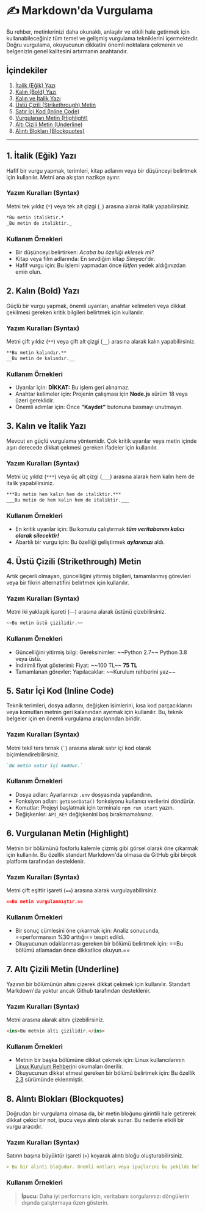 # ✍️ Markdown'da Vurgulama

Bu rehber, metinlerinizi daha okunaklı, anlaşılır ve etkili hale getirmek için kullanabileceğiniz tüm temel ve gelişmiş vurgulama tekniklerini içermektedir. Doğru vurgulama, okuyucunun dikkatini önemli noktalara çekmenin ve belgenizin genel kalitesini artırmanın anahtarıdır.

## İçindekiler

1.  [İtalik (Eğik) Yazı](#1-i̇talik-eğik-yazı)
2.  [Kalın (Bold) Yazı](#2-kalın-bold-yazı)
3.  [Kalın ve İtalik Yazı](#3-kalın-ve-i̇talik-yazı)
4.  [Üstü Çizili (Strikethrough) Metin](#4-üstü-çizili-strikethrough-metin)
5.  [Satır İçi Kod (Inline Code)](#5-satır-i̇çi-kod-inline-code)
6.  [Vurgulanan Metin (Highlight)](#6-vurgulanan-metin-highlight)
7.  [Altı Çizili Metin (Underline)](#7-altı-çizili-metin-underline)
8.  [Alıntı Blokları (Blockquotes)](#8-alıntı-blokları-blockquotes)

-----

## 1\. İtalik (Eğik) Yazı

Hafif bir vurgu yapmak, terimleri, kitap adlarını veya bir düşünceyi belirtmek için kullanılır. Metni ana akıştan nazikçe ayırır.

### Yazım Kuralları (Syntax)

Metni tek yıldız (`*`) veya tek alt çizgi (`_`) arasına alarak italik yapabilirsiniz.

```markdown
*Bu metin italiktir.*
_Bu metin de italiktir._
```

### Kullanım Örnekleri

  - Bir düşünceyi belirtirken: *Acaba bu özelliği eklesek mi?*
  - Kitap veya film adlarında: En sevdiğim kitap *Simyacı*'dır.
  - Hafif vurgu için: Bu işlemi yapmadan önce *lütfen* yedek aldığınızdan emin olun.

## 2\. Kalın (Bold) Yazı

Güçlü bir vurgu yapmak, önemli uyarıları, anahtar kelimeleri veya dikkat çekilmesi gereken kritik bilgileri belirtmek için kullanılır.

### Yazım Kuralları (Syntax)

Metni çift yıldız (`**`) veya çift alt çizgi (`__`) arasına alarak kalın yapabilirsiniz.

```markdown
**Bu metin kalındır.**
__Bu metin de kalındır.__
```

### Kullanım Örnekleri

  - Uyarılar için: **DİKKAT:** Bu işlem geri alınamaz.
  - Anahtar kelimeler için: Projenin çalışması için **Node.js** sürüm 18 veya üzeri gereklidir.
  - Önemli adımlar için: Önce **"Kaydet"** butonuna basmayı unutmayın.

## 3\. Kalın ve İtalik Yazı

Mevcut en güçlü vurgulama yöntemidir. Çok kritik uyarılar veya metin içinde aşırı derecede dikkat çekmesi gereken ifadeler için kullanılır.

### Yazım Kuralları (Syntax)

Metni üç yıldız (`***`) veya üç alt çizgi (`___`) arasına alarak hem kalın hem de italik yapabilirsiniz.

```markdown
***Bu metin hem kalın hem de italiktir.***
___Bu metin de hem kalın hem de italiktir.___
```

### Kullanım Örnekleri

  - En kritik uyarılar için: Bu komutu çalıştırmak ***tüm veritabanını kalıcı olarak silecektir\!***
  - Abartılı bir vurgu için: Bu özelliği geliştirmek ***aylarımızı*** aldı.

## 4\. Üstü Çizili (Strikethrough) Metin

Artık geçerli olmayan, güncelliğini yitirmiş bilgileri, tamamlanmış görevleri veya bir fikrin alternatifini belirtmek için kullanılır.

### Yazım Kuralları (Syntax)

Metni iki yaklaşık işareti (`~~`) arasına alarak üstünü çizebilirsiniz.

```markdown
~~Bu metin üstü çizilidir.~~
```

### Kullanım Örnekleri

  - Güncelliğini yitirmiş bilgi: Gereksinimler: \~\~Python 2.7\~\~ Python 3.8 veya üstü.
  - İndirimli fiyat gösterimi: Fiyat: \~\~100 TL\~\~ **75 TL**
  - Tamamlanan görevler: Yapılacaklar: \~\~Kurulum rehberini yaz\~\~

## 5\. Satır İçi Kod (Inline Code)

Teknik terimleri, dosya adlarını, değişken isimlerini, kısa kod parçacıklarını veya komutları metnin geri kalanından ayırmak için kullanılır. Bu, teknik belgeler için en önemli vurgulama araçlarından biridir.

### Yazım Kuralları (Syntax)

Metni tekil ters tırnak (`` ` ``) arasına alarak satır içi kod olarak biçimlendirebilirsiniz.

```markdown
`Bu metin satır içi koddur.`
```

### Kullanım Örnekleri

  - Dosya adları: Ayarlarınızı `.env` dosyasında yapılandırın.
  - Fonksiyon adları: `getUserData()` fonksiyonu kullanıcı verilerini döndürür.
  - Komutlar: Projeyi başlatmak için terminale `npm run start` yazın.
  - Değişkenler: `API_KEY` değişkenini boş bırakmamalısınız.

## 6\. Vurgulanan Metin (Highlight)

Metnin bir bölümünü fosforlu kalemle çizmiş gibi görsel olarak öne çıkarmak için kullanılır. Bu özellik standart Markdown'da olmasa da GitHub gibi birçok platform tarafından desteklenir.

### Yazım Kuralları (Syntax)

Metni çift eşittir işareti (`==`) arasına alarak vurgulayabilirsiniz.

```markdown
==Bu metin vurgulanmıştır.==
```

### Kullanım Örnekleri

  - Bir sonuç cümlesini öne çıkarmak için: Analiz sonucunda, ==performansın %30 arttığı== tespit edildi.
  - Okuyucunun odaklanması gereken bir bölümü belirtmek için: ==Bu bölümü atlamadan önce dikkatlice okuyun.==

## 7\. Altı Çizili Metin (Underline)
Yazının bir bölümünün altını çizerek dikkat çekmek için kullanılır. Standart Markdown'da yoktur ancak Github tarafından desteklenir.

### Yazım Kuralları (Syntax)

Metni <ins> </ins> arasına alarak altını çizebilirsiniz.

```markdown
<ins>Bu metnin altı çizilidir.</ins>
```

### Kullanım Örnekleri

  - Metnin bir başka bölümüne dikkat çekmek için: Linux kullancılarının <ins>Linux Kurulum Rehberi</ins>ni okumaları önerilir.
  - Okuyucunun dikkat etmesi gereken bir bölümü belirtmek için: Bu özellik <ins>2.3</ins> sürümünde eklenmiştir.

## 8\. Alıntı Blokları (Blockquotes)

Doğrudan bir vurgulama olmasa da, bir metin bloğunu girintili hale getirerek dikkat çekici bir not, ipucu veya alıntı olarak sunar. Bu nedenle etkili bir vurgu aracıdır.

### Yazım Kuralları (Syntax)

Satırın başına büyüktür işareti (`>`) koyarak alıntı bloğu oluşturabilirsiniz.

```markdown
> Bu bir alıntı bloğudur. Önemli notları veya ipuçlarını bu şekilde belirtebilirsiniz.
```

### Kullanım Örnekleri

> **İpucu:** Daha iyi performans için, veritabanı sorgularınızı döngülerin dışında çalıştırmaya özen gösterin.
